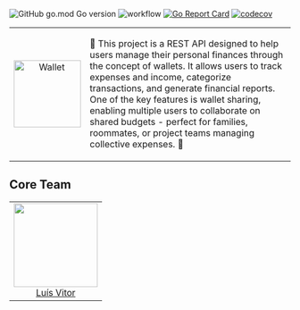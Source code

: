 ![GitHub go.mod Go version](https://img.shields.io/github/go-mod/go-version/stra1g/saver-api)
![workflow](https://github.com/stra1g/saver-api/actions/workflows/ci.yml/badge.svg)
[![Go Report Card](https://goreportcard.com/badge/github.com/stra1g/saver-api)](https://goreportcard.com/report/github.com/stra1g/saver-api)
[![codecov](https://codecov.io/gh/stra1g/saver-api/branch/main/graph/badge.svg)](https://codecov.io/gh/stra1g/saver-api)

<table align="center">
  <tr>
    <td align="center" width="120"><img src="https://c.tenor.com/cz6_K79yXRgAAAAd/tenor.gif" alt="Wallet" width="120"></td>
    <td>
      <p> 💸 This project is a REST API designed to help users manage their personal finances through the concept of wallets. It allows users to track expenses and income, categorize transactions, and generate financial reports. One of the key features is wallet sharing, enabling multiple users to collaborate on shared budgets - perfect for families, roommates, or project teams managing collective expenses. 💸</p>
    </td>
  </tr>
</table>

## Core Team

<table>
  <tbody>
    <tr>
      <td align="center" valign="top">
        <img width="150" height="150" src="https://github.com/stra1g.png?s=150">
        <br>
        <a href="https://github.com/stra1g">Luís Vitor</a>
      </td>
   </tr>
  </tbody>
</table>